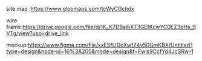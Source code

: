 site map :https://www.gloomaps.com/tcWyCGchdx

wire frame:https://drive.google.com/file/d/1K_K7DBalbXT3GEfKcwYC0EZ3dHs_9VTg/view?usp=drive_link

mockup:https://www.figma.com/file/xxESfLlDoXwfZ4v50GmKBX/Untitled?type=design&node-id=16%3A205&mode=design&t=Fwis9CcfYd4JcSRw-1